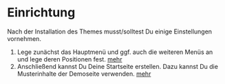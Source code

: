 # Einrichtung

Nach der Installation des Themes musst/solltest Du einige Einstellungen vornehmen.

1. Lege zunächst das Hauptmenü und ggf. auch die weiteren Menüs an und lege deren Positionen fest. [mehr](menus.md)
2. Anschließend kannst Du Deine Startseite erstellen. Dazu kannst Du die Musterinhalte der Demoseite verwenden. [mehr](homepage.md) 
